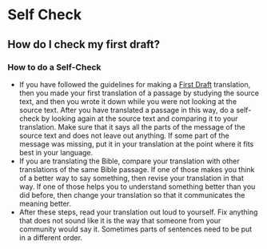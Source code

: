 # Self Check #

## How do I check my first draft? ##


### How to do a Self-Check

* If you have followed the guidelines for making a [First Draft](../../translate/first-draft/01.md) translation, then you made your first translation of a passage by studying the source text, and then you wrote it down while you were not looking at the source text. After you have translated a passage in this way, do a self-check by looking again at the source text and comparing it to your translation. Make sure that it says all the parts of the message of the source text and does not leave out anything. If some part of the message was missing, put it in your translation at the point where it fits best in your language.
* If you are translating the Bible, compare your translation with other translations of the same Bible passage. If one of those makes you think of a better way to say something, then revise your translation in that way. If one of those helps you to understand something better than you did before, then change your translation so that it communicates the meaning better.
* After these steps, read your translation out loud to yourself. Fix anything that does not sound like it is the way that someone from your community would say it. Sometimes parts of sentences need to be put in a different order.

